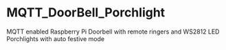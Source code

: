 # MQTT_DoorBell_Porchlight
MQTT enabled Raspberry Pi Doorbell with remote ringers and WS2812 LED Porchlights with auto festive mode
